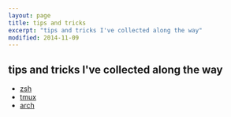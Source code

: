 ```yaml
---
layout: page
title: tips and tricks
excerpt: "tips and tricks I've collected along the way"
modified: 2014-11-09
---
```


## tips and tricks I've collected along the way

* [zsh](/tips/zsh.html)
* [tmux](/tips/tmux.html)
* [arch](/tips/arch.html)
